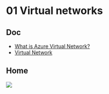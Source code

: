 # 01 Virtual networks

## Doc
* [What is Azure Virtual Network?](https://docs.microsoft.com/en-ca/azure/virtual-network/virtual-networks-overview)
* [Virtual Network](https://azure.microsoft.com/en-ca/services/virtual-network/)

## Home
[<img src="https://i.imgur.com/JSUENvE.png">](https://i.imgur.com/JSUENvE.png)
